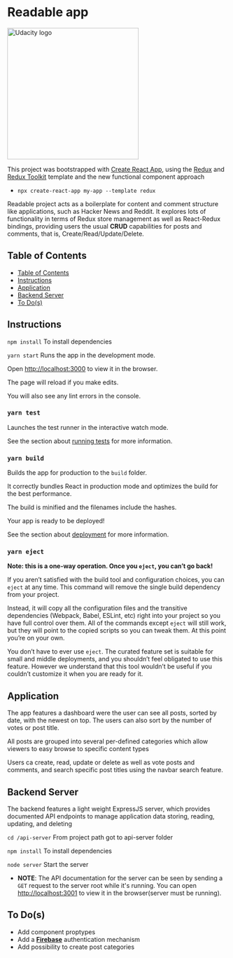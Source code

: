 
# Readable app
<a href="https://www.udacity.com/">
  <img src="https://s3-us-west-1.amazonaws.com/udacity-content/rebrand/svg/logo.min.svg" width="300" alt="Udacity logo">
</a>


This project was bootstrapped with [Create React App](https://github.com/facebook/create-react-app), using the [Redux](https://redux.js.org/) and [Redux Toolkit](https://redux-toolkit.js.org/) template and the new functional component approach

 -  `npx create-react-app my-app --template redux` 

  Readable project acts as a boilerplate for content and comment structure like applications, such as Hacker News and Reddit. It explores lots of functionality in terms of Redux store management as well as React-Redux bindings, providing users the usual **CRUD** capabilities for posts and comments, that is, Create/Read/Update/Delete.   
    
## Table of Contents

- [Table of Contents](#table-of-contents)
- [Instructions](#instructions)
- [Application](#application )
- [Backend Server](#backend-server)
- [To Do(s)](#to-dos)

## Instructions
  
`npm install`
To install dependencies

`yarn start`
Runs the app in the development mode.<br />

Open [http://localhost:3000](http://localhost:3000) to view it in the browser.

  

The page will reload if you make edits.<br />

You will also see any lint errors in the console.

  

### `yarn test`

  

Launches the test runner in the interactive watch mode.<br />

See the section about [running tests](https://facebook.github.io/create-react-app/docs/running-tests) for more information.

  

### `yarn build`

  

Builds the app for production to the `build` folder.<br />

It correctly bundles React in production mode and optimizes the build for the best performance.

  

The build is minified and the filenames include the hashes.<br />

Your app is ready to be deployed!

  

See the section about [deployment](https://facebook.github.io/create-react-app/docs/deployment) for more information.

  

### `yarn eject`

  

**Note: this is a one-way operation. Once you `eject`, you can’t go back!**

  

If you aren’t satisfied with the build tool and configuration choices, you can `eject` at any time. This command will remove the single build dependency from your project.

  

Instead, it will copy all the configuration files and the transitive dependencies (Webpack, Babel, ESLint, etc) right into your project so you have full control over them. All of the commands except `eject` will still work, but they will point to the copied scripts so you can tweak them. At this point you’re on your own.

  

You don’t have to ever use `eject`. The curated feature set is suitable for small and middle deployments, and you shouldn’t feel obligated to use this feature. However we understand that this tool wouldn’t be useful if you couldn’t customize it when you are ready for it.
  

## Application 

The app features a dashboard were the user can see all posts, sorted by date, with the newest on top. The users can also sort by the number of votes or post title.

All posts are grouped into several per-defined categories which allow viewers to easy browse to specific content types

Users ca create, read, update or delete as well as vote posts and comments, and search specific post titles using the navbar search feature.

## Backend Server
The backend features a light weight ExpressJS server, which provides documented API endpoints to manage application data storing, reading, updating, and deleting

`cd /api-server`
From project path got to api-server folder

`npm install`
To install dependencies

`node server`
Start the server

 - **NOTE**: The API documentation for the server can be seen by sending a `GET` request to the server root while it's running. You can open [http://localhost:3001](http://localhost:3001) to view it in the browser(server must be running).

## To Do(s)
- Add component proptypes
 - Add a [**Firebase**](https://firebase.google.com/docs/auth/) authentication mechanism
 - Add possibility to create post categories 


